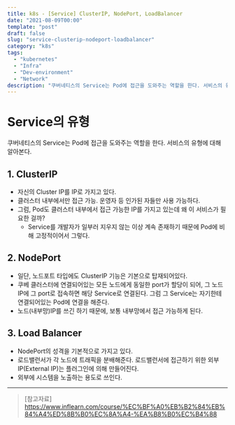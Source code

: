 ```yaml
---
title: k8s - [Service] ClusterIP, NodePort, LoadBalancer
date: "2021-08-09T00:00"
template: "post"
draft: false
slug: "service-clusterip-nodeport-loadbalancer"
category: "k8s"
tags:
  - "kubernetes"
  - "Infra"
  - "Dev-environment"
  - "Network"
description: "쿠버네티스의 Service는 Pod에 접근을 도와주는 역할을 한다. 서비스의 유형에 대해 알아본다."
---
```


# Service의 유형
쿠버네티스의 Service는 Pod에 접근을 도와주는 역할을 한다. 서비스의 유형에 대해 알아본다.

## 1. ClusterIP
- 자신의 Cluster IP를 IP로 가지고 있다.
- 클러스터 내부에서만 접근 가능. 운영자 등 인가된 자들만 사용 가능하다.
- 그럼, Pod도 클러스터 내부에서 접근 가능한 IP를 가지고 있는데 왜 이 서비스가 필요한 걸까?
  * Service를 개발자가 일부러 지우지 않는 이상 계속 존재하기 때문에 Pod에 비해 고정적이어서 그렇다.

## 2. NodePort
- 일단, 노드포트 타입에도 ClusterIP 기능은 기본으로 탑재되어있다.
- 쿠베 클러스터에 연결되어있는 모든 노드에게 동일한 port가 할당이 되어, 그 노드 IP에 그 port로 접속하면 해당 Service로 연결된다. 그럼 그 Service는 자기한테 연결되어있는 Pod에 연결을 해준다.
- 노드(내부망)IP를 쓰긴 하기 때문에, 보통 내부망에서 접근 가능하게 된다. 

## 3. Load Balancer
- NodePort의 성격을 기본적으로 가지고 있다.
- 로드밸런서가 각 노드에 트래픽을 분배해준다. 로드밸런서에 접근하기 위한 외부 IP(External IP)는 플러그인에 의해 만들어진다.
- 외부에 시스템을 노출하는 용도로 쓰인다.

---

> [참고자료]  
> https://www.inflearn.com/course/%EC%BF%A0%EB%B2%84%EB%84%A4%ED%8B%B0%EC%8A%A4-%EA%B8%B0%EC%B4%88  
  